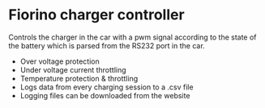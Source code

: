 # Fiorino charger controller

Controls the charger in the car with a pwm signal according to the state of the battery which is parsed from the RS232 port in the car.

- Over voltage protection
- Under voltage current throttling
- Temperature protection & throttling
- Logs data from every charging session to a .csv file
- Logging files can be downloaded from the website
